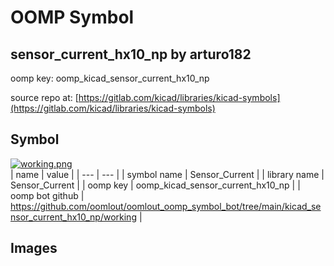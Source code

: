 # OOMP Symbol  
## sensor_current_hx10_np  by arturo182  
  
oomp key: oomp_kicad_sensor_current_hx10_np  
  
source repo at: [https://gitlab.com/kicad/libraries/kicad-symbols](https://gitlab.com/kicad/libraries/kicad-symbols)  
## Symbol  
  
[![working.png](working_600.png)](working.png)  
| name | value | 
| --- | --- | 
| symbol name | Sensor_Current | 
| library name | Sensor_Current | 
| oomp key | oomp_kicad_sensor_current_hx10_np | 
| oomp bot github | https://github.com/oomlout/oomlout_oomp_symbol_bot/tree/main/kicad_sensor_current_hx10_np/working | 
## Images  
